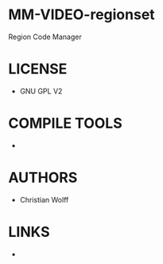 MM-VIDEO-regionset
==================

Region Code Manager

LICENSE
===============
* GNU GPL V2

COMPILE TOOLS
===============
* 
 
AUTHORS
===============
* Christian Wolff

LINKS
===============
* 
